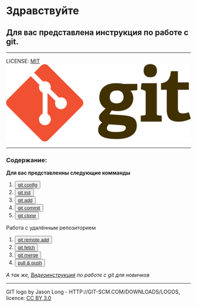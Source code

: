 # **Здравствуйте**
## <b>Для вас представлена инструкция по работе с git. </b>

---
LICENSE: [MIT](./license.md)
![git-logo](./git-logo.png)

---
### Содержание:
<b>Для вас представленны следующие комманды</b>
1. <button>[git config](./gitconfig.md)</button>
2. <button>[git init](./gitinit.md) </button>
3. <button>[git add](./add.md) </button>
4. <button>[git commit](./commit) </button>
5. <button>[git clone](./clone)</button>

Работа с удалённым репозиторием
1. <button> [git remote add](./remote.md)</button>
2. <button> [git fetch](./fetch.md)</button>
3. <button> [git merge](./merge.md)</button>
4. <button> [pull & push](./pullpush.md)</button>


*А так же, [Видеоинструкция](https://www.youtube.com/watch?v=PEKN8NtBDQ0) по работе с git для новичков*


---
GIT logo by Jason Long - HTTP://GIT-SCM.COM/DOWNLOADS/LOGOS,
licence: [CC BY 3.0](https://creativecommons.org/licenses/by/3.0/)